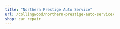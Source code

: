 ```yaml
---
title: "Northern Prestige Auto Service"
url: /collingwood/northern-prestige-auto-service/
shop: car repair
---
```


